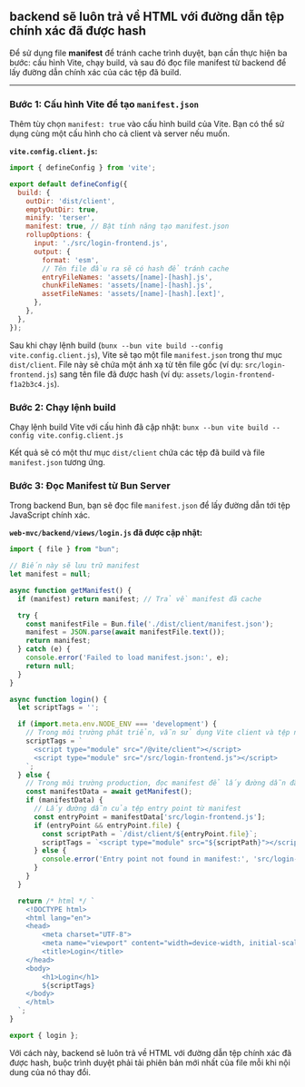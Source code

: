 ##  backend sẽ luôn trả về HTML với đường dẫn tệp chính xác đã được hash

Để sử dụng file **manifest** để tránh cache trình duyệt, bạn cần thực hiện ba bước: cấu hình Vite, chạy build, và sau đó đọc file manifest từ backend để lấy đường dẫn chính xác của các tệp đã build.

-----

### Bước 1: Cấu hình Vite để tạo `manifest.json`

Thêm tùy chọn `manifest: true` vào cấu hình build của Vite. Bạn có thể sử dụng cùng một cấu hình cho cả client và server nếu muốn.

**`vite.config.client.js`:**

```javascript
import { defineConfig } from 'vite';

export default defineConfig({
  build: {
    outDir: 'dist/client',
    emptyOutDir: true,
    minify: 'terser',
    manifest: true, // Bật tính năng tạo manifest.json
    rollupOptions: {
      input: './src/login-frontend.js',
      output: {
        format: 'esm',
        // Tên file đầu ra sẽ có hash để tránh cache
        entryFileNames: 'assets/[name]-[hash].js', 
        chunkFileNames: 'assets/[name]-[hash].js',
        assetFileNames: 'assets/[name]-[hash].[ext]',
      },
    },
  },
});
```

Sau khi chạy lệnh build (`bunx --bun vite build --config vite.config.client.js`), Vite sẽ tạo một file `manifest.json` trong thư mục `dist/client`. File này sẽ chứa một ánh xạ từ tên file gốc (ví dụ: `src/login-frontend.js`) sang tên file đã được hash (ví dụ: `assets/login-frontend-f1a2b3c4.js`).

### Bước 2: Chạy lệnh build

Chạy lệnh build Vite với cấu hình đã cập nhật:
`bunx --bun vite build --config vite.config.client.js`

Kết quả sẽ có một thư mục `dist/client` chứa các tệp đã build và file `manifest.json` tương ứng.

### Bước 3: Đọc Manifest từ Bun Server

Trong backend Bun, bạn sẽ đọc file `manifest.json` để lấy đường dẫn tới tệp JavaScript chính xác.

**`web-mvc/backend/views/login.js` đã được cập nhật:**

```javascript
import { file } from "bun";

// Biến này sẽ lưu trữ manifest
let manifest = null;

async function getManifest() {
  if (manifest) return manifest; // Trả về manifest đã cache

  try {
    const manifestFile = Bun.file('./dist/client/manifest.json');
    manifest = JSON.parse(await manifestFile.text());
    return manifest;
  } catch (e) {
    console.error('Failed to load manifest.json:', e);
    return null;
  }
}

async function login() {
  let scriptTags = '';

  if (import.meta.env.NODE_ENV === 'development') {
    // Trong môi trường phát triển, vẫn sử dụng Vite client và tệp nguồn
    scriptTags = `
      <script type="module" src="/@vite/client"></script>
      <script type="module" src="/src/login-frontend.js"></script>
    `;
  } else {
    // Trong môi trường production, đọc manifest để lấy đường dẫn đã hash
    const manifestData = await getManifest();
    if (manifestData) {
      // Lấy đường dẫn của tệp entry point từ manifest
      const entryPoint = manifestData['src/login-frontend.js'];
      if (entryPoint && entryPoint.file) {
        const scriptPath = `/dist/client/${entryPoint.file}`;
        scriptTags = `<script type="module" src="${scriptPath}"></script>`;
      } else {
        console.error('Entry point not found in manifest:', 'src/login-frontend.js');
      }
    }
  }

  return /* html */ `
    <!DOCTYPE html>
    <html lang="en">
    <head>
        <meta charset="UTF-8">
        <meta name="viewport" content="width=device-width, initial-scale=1.0">
        <title>Login</title>
    </head>
    <body>
        <h1>Login</h1>
        ${scriptTags}
    </body>
    </html>
  `;
}

export { login };
```

Với cách này, backend sẽ luôn trả về HTML với đường dẫn tệp chính xác đã được hash, buộc trình duyệt phải tải phiên bản mới nhất của file mỗi khi nội dung của nó thay đổi.